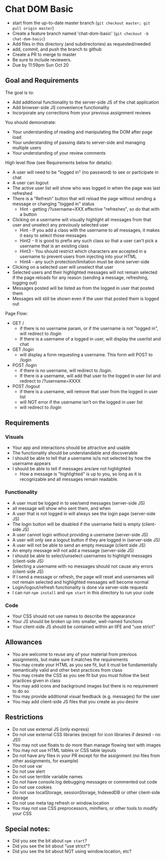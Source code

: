 # Chat DOM Basic

* start from the up-to-date master branch (`git checkout master; git pull origin master`)
* Create a feature branch named 'chat-dom-basic' (`git checkout -b chat-dom-basic`)
* Add files in this directory (and subdirectories) as requested/needed
* add, commit, and push the branch to github
* Create a PR to merge to master
* Be sure to include reviewers.  
* Due by 11:59pm Sun Oct 20

## Goal and Requirements

The goal is to:
* Add additional functionality to the server-side JS of the chat application
* Add browser-side JS convenience functionality
* Incorporate any corrections from your previous assignment reviews

You should demonstrate:
* Your understanding of reading and manipulating the DOM after page load
* Your understanding of passing data to server-side and managing multiple users
* Your understanding of your review comments

High level flow (see Requirements below for details):
* A user will need to be "logged in" (no password) to see or participate in chat
* A user can logout
* The active user list will show who was logged in when the page was last refreshed
* There is a "Refresh" button that will reload the page without sending a message or changing "logged in" status
    * Hint - getting /?username=XXX effective "refreshes", so do that with a button
* Clicking on a username will visually highlight all messages from that user and unselect any previously selected user
    * Hint - If you add a class with the username to all messages, it makes it easy to select those messages
    * Hint2 - It is good to prefix any such class so that a user can't pick a username that is an existing class
    * Hint3 - You should restrict which characters are accepted in a username to prevent users from injecting into your HTML
    * Hint4 - any such protection/limitation must be done server-side
* Clicking on a selected user will unselect that user
* Selected users and their highlighted messages will not remain selected if the page reloads for any reason (sending a message, refreshing, logging out)
* Messages posted will be listed as from the logged in user that posted them
* Messages will still be shown even if the user that posted them is logged out

Page Flow:
* GET /
    * if there is no username param, or if the username is not "logged in", will redirect to /login
    * If there is a username of a logged in user, will display the userlist and chat
* GET /login
    * will display a form requesting a username.  This form will POST to /login
* POST /login 
    * if there is no username, will redirect to /login.  
    * If there is a username, will add that user to the logged in user list and redirect to /?username=XXXX 
* POST /logout
    * if there is a username, will remove that user from the logged in user list
    * will NOT error if the username isn't on the logged in user list
    * will redirect to /login 

## Requirements

### Visuals

* Your app and interactions should be attractive and usable
* The functionality should be understandable and discoverable
* I should be able to tell that a username is/is not selected by how the username appears
* I should be able to tell if messages are/are not highlighted
    * How a message is "highlighted" is up to you, so long as it is recognizable and all messages remain readable.

### Functionality
* A user must be logged in to see/send messages (server-side JS)
* all message will show who sent them, and when
* A user that is not logged in will always see the login page (server-side JS)
* The login button will be disabled if the username field is empty (client-side JS)
* A user cannot login without providing a username (server-side JS)
* A user will only see a logout button if they are logged in (server-side JS)
* A user will not be able to send an empty message (client side JS)
* An empty message will not add a message (server-side JS) 
* I should be able to select/unselect usernames to highlight messages (client-side JS)
* Selecting a username with no messages should not cause any errors (client-side JS)
* If I send a message or refresh, the page will reset and usernames will not remain selected and highlighted messages will become normal 
* Login/logout/refresh functionality is done via server-side requests
* I can run `npm install` and `npm start` in this directory to run your code

### Code
* Your CSS should not use names to describe the appearance
* Your JS should be broken up into smaller, well-named functions
* Your client-side JS should be contained within an IIFE and "use strict"

## Allowances
* You are welcome to reuse any of your material from previous assignments, but make sure it matches the requirements
* You may create your HTML as you see fit, but it must be fundamentally semantically valid and other best practices from class
* You may create the CSS as you see fit but you must follow the best practices given in class
* You may add icons and background images but there is no requirement to do so
* You may provide additional visual feedback (e.g. messages) for the user
* You may add client-side JS files that you create as you desire

## Restrictions
* Do not use external JS (only express)
* Do not use external CSS libraries (except for icon libraries if desired - no JS!)
* You may not use floats to do more than manage flowing text with images
* You may not use HTML tables or CSS table layouts
* Do not have any files in your PR except for the assignment (no files from other assignments, for example)
* Do not use var
* Do not use alert
* Do not use terrible variable names
* Do not have console.log debugging messages or commented out code
* Do not use cookies
* Do not use localStorage, sessionStorage, IndexedDB or other client-side storage
* Do not use meta tag refresh or window.location
* You may not use CSS preprocessors, minifiers, or other tools to modify your CSS

## Special notes:
* Did you see the bit about `npm start`?  
* Did you see the bit about "use strict"?
* Did you see the bit about NOT using window.location, etc?
